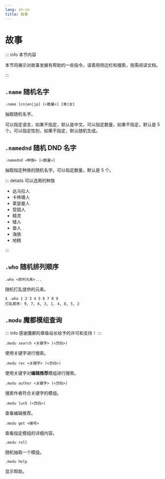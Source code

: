 ```yaml
---
lang: zh-cn
title: 故事
---
```


# 故事

::: info 本节内容

本节将展示对故事发展有帮助的一些指令，请善用侧边栏和搜索，按需阅读文档。

:::

## `.name` 随机名字

`.name [cn|en|jp] [<数量>] [男|女]`

抽取随机名字。

可以指定语言，如果不指定，默认是中文。可以指定数量，如果不指定，默认是 5 个。可以指定性别，如果不指定，默认随机生成。

## `.namednd` 随机 DND 名字

`.namednd <种族> [<数量>]`

抽取指定种族的随机名字。可以指定数量，默认是 5 个。

::: details 可以选用的种族

- 达马拉人
- 卡林珊人
- 莱瑟曼人
- 受国人
- 精灵
- 矮人
- 兽人
- 海族
- 地精

:::

## `.who` 随机排列顺序

`.who <排列元素>...`

随机打乱提供的元素。

```
$ .who 1 2 3 4 5 6 7 8 9
打乱顺序: 9, 7, 6, 3, 1, 4, 8, 5, 2
```

## `.modu` 魔都模组查询

::: info 感谢魔都的章鱼站长给予的许可和支持！
:::

`.modu search <关键字> (<页码>)`

使用关键字进行搜索。

`.modu rec <关键字> (<页码>)`

使用关键字对**编辑推荐**模组进行搜索。

`.modu author <关键字> (<页码>)`

搜索作者符合关键字的模组。

`.modu luck (<页码>)`

查看编辑推荐。

`.modu get <编号>`

查看指定模组的详细内容。

`.modu roll`

随机抽取一个模组。

`.modu help`

显示帮助。
